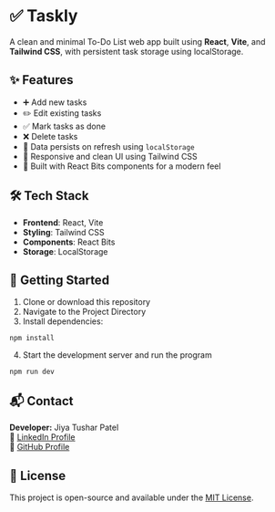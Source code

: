 # ✅ Taskly 

A clean and minimal To-Do List web app built using **React**, **Vite**, and **Tailwind CSS**, with persistent task storage using localStorage.

## ✨ Features

- ➕ Add new tasks
- ✏️ Edit existing tasks
- ✅ Mark tasks as done
- ❌ Delete tasks
- 💾 Data persists on refresh using `localStorage`
- 🎨 Responsive and clean UI using Tailwind CSS
- 🧩 Built with React Bits components for a modern feel

<!-- ## 📸 Preview

![App Screenshot](./screenshot.png)
  -->
## 🛠️ Tech Stack

- **Frontend**: React, Vite
- **Styling**: Tailwind CSS
- **Components**: React Bits
- **Storage**: LocalStorage

## 🚀 Getting Started

1. Clone or download this repository
2. Navigate to the Project Directory
3. Install dependencies:
```
npm install
```
4. Start the development server and run the program
```
npm run dev
```

## 📬 Contact
**Developer:** Jiya Tushar Patel  
🔗 [LinkedIn Profile](https://www.linkedin.com/in/jiya-patel-182325303?utm_source=share&utm_campaign=share_via&utm_content=profile&utm_medium=android_app)   
🔗 [GitHub Profile](https://github.com/Jiya-Patel27)

## 📄 License
This project is open-source and available under the [MIT License](LICENSE).
